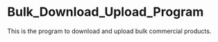 # Bulk_Download_Upload_Program
This is the program to download and upload bulk commercial products.
